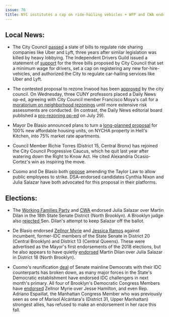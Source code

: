 ```yaml
---
issue: 76
title: NYC institutes a cap on ride-hailing vehicles + WFP and CWA endorse Julia Salazar
---
```


## Local News:

-   The City Council [passed](https://www.nytimes.com/2018/08/08/nyregion/uber-vote-city-council-cap.html) a slate of bills to regulate ride sharing companies like Uber and Lyft, three years after similar legislation was killed by heavy lobbying. The Independent Drivers Guild issued a statement of [support](https://citylimits.org/2018/08/08/drivers-guild-weighs-in-on-councils-looming-fhv-vote/) for the three bills proposed by City Council that set a minimum wage for drivers, set a cap on registering any new for-hire-vehicles, and authorized the City to regulate car-hailing services like Uber and Lyft.

-   The contested proposal to rezone Inwood has been [approved](https://www.nytimes.com/2018/08/08/nyregion/inwood-rezoning-manhattan-affordable-housing.html) by the city council. On Wednesday, three CUNY professors placed a Daily News op-ed, agreeing with City Council member Francisco Moya's call for a [moratorium on neighborhood rezonings](http://www.nydailynews.com/opinion/ny-oped-zoning-game-is-rigged-20180807-story.html) until more extensive risk assessments are conducted. (In contrast, the Daily News editorial board published a [pro-rezoning op-ed](http://www.nydailynews.com/opinion/ny-edit-inwood-zoning-20180727-story.html) on July 29).

-   Mayor De Blasio announced plans to turn a [long-planned proposal](http://www.nydailynews.com/new-york/ny-metro-public-land-luxury-apartments-20180808-story.html#) for 100% new affordable housing units, on NYCHA property in Hell's Kitchen, into 75% market rate apartments.

-   Council Member Richie Torres (District 15, Central Bronx) has rejoined the City Council Progressive Caucus, which he quit last year after watering down the Right to Know Act. He cited Alexandria Ocasio-Cortez's win as inspiring the move.

-   Cuomo and De Blasio both [oppose](http://www.nydailynews.com/news/politics/ny-pol-cuomo-deblasio-nixon-strike-public-workers-20180809-story.html) amending the Taylor Law to allow public employees to strike. DSA-endorsed candidates Cynthia Nixon and Julia Salazar have both advocated for this proposal in their platforms.

## Elections:

-   The [Working Families Party](http://www.nystateofpolitics.com/2018/08/wfp-snubs-dilan-in-sd-18/) and [CWA](https://www.politico.com/newsletters/new-york-playbook/2018/08/08/council-votes-today-on-temporary-uber-and-lyft-cap-taxi-king-teams-up-with-feds-in-michael-cohen-probe-trump-to-visit-upstate-new-york-gop-challenges-sean-patrick-maloneys-right-to-runfor-congress-295859) endorsed Julia Salazar over Martin Dilan in the 18th State Senate District (North Brooklyn). A Brooklyn judge also [rejected ](http://www.brooklyneagle.com/articles/2018/8/10/brooklyn-judge-rejects-sen-dilans-attempt-keep-challenger-ballot)Sen. Dilan's attempt to keep Salazar off the ballot.

-   De Blasio endorsed [Zellnor Myrie](https://www.politico.com/states/new-york/city-hall/story/2018/08/08/de-blasio-backs-myrie-takes-first-step-into-idc-challenger-contests-545178) and [Jessica Ramos](http://www.nystateofpolitics.com/2018/08/de-blasio-endorses-ramos-for-senate/) against incumbent, former-IDC members of the State Senate in District 20 (Central Brooklyn) and District 13 (Central Queens). These were advertised as the Mayor's first endorsements of the 2018 elections, but he also appears to have quietly [endorsed](https://www.dilanforsenate.com/endorsements/) Martin Dilan over Julia Salazar in District 18 (North Brooklyn).

-   Cuomo's reunification [deal](http://nymag.com/daily/intelligencer/2018/08/rogue-dems-rivals-advance-as-cuomo-ny-senate-deal-unravels.html) of Senate mainline Democrats with their IDC counterparts has broken down, as many major forces in the State's Democratic establishment have endorsed IDC challengers in next month's primary. All four of Brooklyn's Democratic Congress Members have [endorsed](https://www.politico.com/states/new-york/albany/story/2018/08/09/members-of-congress-back-myrie-citing-hamiltons-idc-allegiance-551855) Zellnor Myrie over Jesse Hamilton, and even Rep. Adriano Espaillat, the Manhattan Congress Member who was previously seen as one of Marisol Alcántara's (District 31, Upper Manhattan) strongest allies, has refused to make an endorsement in her race this fall.
